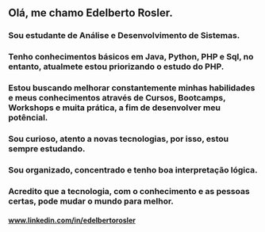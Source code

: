 ## Olá, me chamo Edelberto Rosler.
### Sou estudante de Análise e Desenvolvimento de Sistemas.
### Tenho conhecimentos básicos em Java, Python, PHP e Sql, no entanto, atualmete estou priorizando o estudo do PHP.
### Estou buscando melhorar constantemente minhas habilidades e meus conhecimentos através de Cursos, Bootcamps, Workshops e muita prática, a fim de desenvolver meu potêncial.
### Sou curioso, atento a novas tecnologias, por isso, estou sempre estudando.
### Sou organizado, concentrado e tenho boa interpretação lógica.
### Acredito que a tecnologia, com o conhecimento e as pessoas certas, pode mudar o mundo para melhor.
#### www.linkedin.com/in/edelbertorosler
